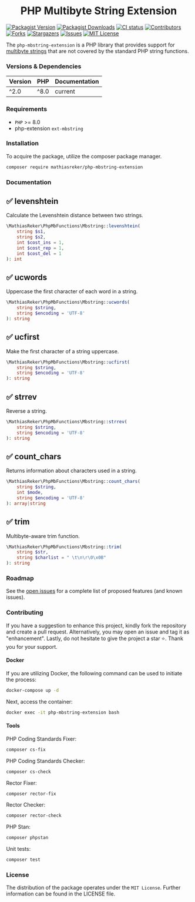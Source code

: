 <h1 align="center">PHP Multibyte String Extension</h1>

[![Packagist Version](https://img.shields.io/packagist/v/MathiasReker/php-mbstring-extension.svg)](https://packagist.org/packages/MathiasReker/php-mbstring-extension)
[![Packagist Downloads](https://img.shields.io/packagist/dt/MathiasReker/php-mbstring-extension.svg?color=%23ff007f)](https://packagist.org/packages/MathiasReker/php-mbstring-extension)
[![CI status](https://github.com/MathiasReker/php-mbstring-extension/actions/workflows/ci.yml/badge.svg?branch=develop)](https://github.com/MathiasReker/php-mbstring-extension/actions/workflows/ci.yml)
[![Contributors](https://img.shields.io/github/contributors/MathiasReker/php-mbstring-extension.svg)](https://github.com/MathiasReker/php-mbstring-extension/graphs/contributors)
[![Forks](https://img.shields.io/github/forks/MathiasReker/php-mbstring-extension.svg)](https://github.com/MathiasReker/php-mbstring-extension/network/members)
[![Stargazers](https://img.shields.io/github/stars/MathiasReker/php-mbstring-extension.svg)](https://github.com/MathiasReker/php-mbstring-extension/stargazers)
[![Issues](https://img.shields.io/github/issues/MathiasReker/php-mbstring-extension.svg)](https://github.com/MathiasReker/php-mbstring-extension/issues)
[![MIT License](https://img.shields.io/github/license/MathiasReker/php-mbstring-extension.svg)](https://github.com/MathiasReker/php-mbstring-extension/blob/develop/LICENSE.txt)

The `php-mbstring-extension` is a PHP library that provides support
for [multibyte strings](https://www.php.net/manual/en/ref.mbstring.php) that are not covered by the standard PHP string
functions.

### Versions & Dependencies

| Version | PHP  | Documentation |
|---------|------|---------------|
| ^2.0    | ^8.0 | current       |

### Requirements

- `PHP` >= 8.0
- php-extension `ext-mbstring`

### Installation

To acquire the package, utilize the composer package manager.

```bash
composer require mathiasreker/php-mbstring-extension
```

### Documentation

## ✅ levenshtein

Calculate the Levenshtein distance between two strings.

```php
\MathiasReker\PhpMbFunctions\Mbstring::levenshtein(
    string $s1,
    string $s2,
    int $cost_ins = 1,
    int $cost_rep = 1,
    int $cost_del = 1
): int

```

## ✅ ucwords

Uppercase the first character of each word in a string.

```php
\MathiasReker\PhpMbFunctions\Mbstring::ucwords(
    string $string,
    string $encoding = 'UTF-8'
): string
```

## ✅ ucfirst

Make the first character of a string uppercase.

```php
\MathiasReker\PhpMbFunctions\Mbstring::ucfirst(
    string $string,
    string $encoding = 'UTF-8'
): string
```

## ✅ strrev

Reverse a string.

```php
\MathiasReker\PhpMbFunctions\Mbstring::strrev(
    string $string,
    string $encoding = 'UTF-8'
): string

```

## ✅ count_chars

Returns information about characters used in a string.

```php
\MathiasReker\PhpMbFunctions\Mbstring::count_chars(
    string $string,
    int $mode,
    string $encoding = 'UTF-8'
): array|string
```

## ✅ trim

Multibyte-aware trim function.

```php
\MathiasReker\PhpMbFunctions\Mbstring::trim(
    string $str,
    string $charlist = " \t\n\r\0\x0B"
): string
```

### Roadmap

See the [open issues](https://github.com/MathiasReker/php-mbstring-extension/issues) for a complete list of proposed
features (and known issues).

### Contributing

If you have a suggestion to enhance this project, kindly fork the repository and create a pull request. Alternatively,
you may open an issue and tag it as "enhancement". Lastly, do not hesitate to give the project a star ⭐. Thank you for
your support.

#### Docker

If you are utilizing Docker, the following command can be used to initiate the process:

```bash
docker-compose up -d
```

Next, access the container:

```bash
docker exec -it php-mbstring-extension bash
```

#### Tools

PHP Coding Standards Fixer:

```bash
composer cs-fix
```

PHP Coding Standards Checker:

```bash
composer cs-check
```

Rector Fixer:

```bash
composer rector-fix
```

Rector Checker:

```bash
composer rector-check
```

PHP Stan:

```bash
composer phpstan
```

Unit tests:

```bash
composer test
```

### License

The distribution of the package operates under the `MIT License`. Further information can be found in the LICENSE file.

